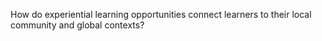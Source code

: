 How do experiential learning opportunities connect learners to their local community and global contexts?
